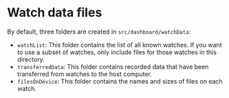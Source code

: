 # Watch data files

By default, three folders are created in `src/dashboard/watchData`:

- `watchList`: This folder contains the list of all known watches. If you want to use a subset of watches, only include files for those watches in this directory.
- `transferredData`: This folder contains recorded data that have been transferred from watches to the host computer.
- `filesOnDevice`: This folder contains the names and sizes of files on each watch.

